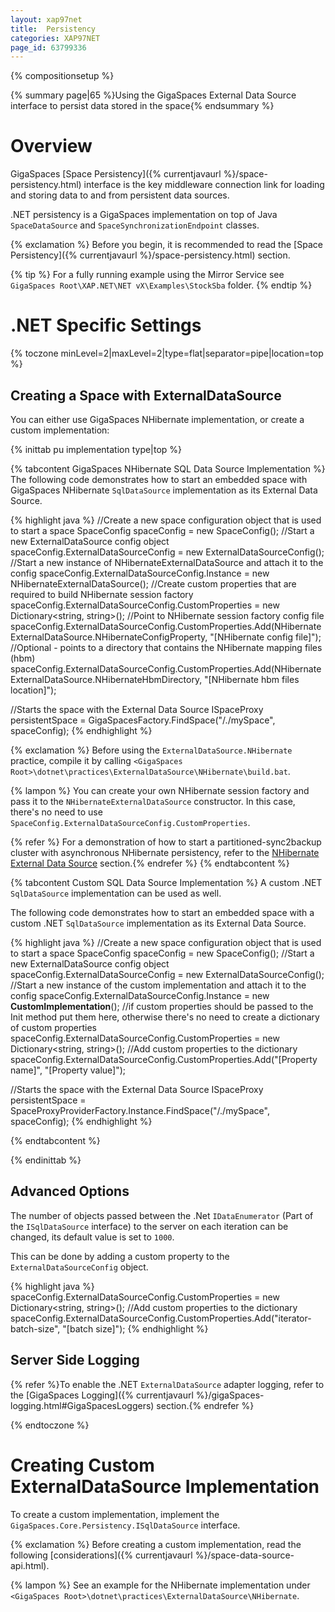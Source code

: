```yaml
---
layout: xap97net
title:  Persistency
categories: XAP97NET
page_id: 63799336
---
```


{% compositionsetup %}

{% summary page|65 %}Using the GigaSpaces External Data Source interface to persist data stored in the space{% endsummary %}

# Overview

GigaSpaces [Space Persistency]({% currentjavaurl %}/space-persistency.html) interface is the key middleware connection link for loading and storing data to and from persistent data sources.

.NET persistency is a GigaSpaces implementation on top of Java `SpaceDataSource` and `SpaceSynchronizationEndpoint` classes.

{% exclamation %} Before you begin, it is recommended to read the [Space Persistency]({% currentjavaurl %}/space-persistency.html) section.

{% tip %}
For a fully running example using the Mirror Service see `GigaSpaces Root\XAP.NET\NET vX\Examples\StockSba` folder.
{% endtip %}

# .NET Specific Settings

{% toczone minLevel=2|maxLevel=2|type=flat|separator=pipe|location=top %}

## Creating a Space with ExternalDataSource

You can either use GigaSpaces NHibernate implementation, or create a custom implementation:

{% inittab pu implementation type|top %}

{% tabcontent GigaSpaces NHibernate SQL Data Source Implementation %}
The following code demonstrates how to start an embedded space with GigaSpaces NHibernate `SqlDataSource` implementation as its External Data Source.

{% highlight java %}
//Create a new space configuration object that is used to start a space
SpaceConfig spaceConfig = new SpaceConfig();
//Start a new ExternalDataSource config object
spaceConfig.ExternalDataSourceConfig = new ExternalDataSourceConfig();
//Start a new instance of NHibernateExternalDataSource and attach it to the config
spaceConfig.ExternalDataSourceConfig.Instance = new NHibernateExternalDataSource();
//Create custom properties that are required to build NHibernate session factory
spaceConfig.ExternalDataSourceConfig.CustomProperties = new Dictionary<string, string>();
//Point to NHibernate session factory config file
spaceConfig.ExternalDataSourceConfig.CustomProperties.Add(NHibernateExternalDataSource.NHibernateConfigProperty,
"[NHibernate config file]");
//Optional - points to a directory that contains the NHibernate mapping files (hbm)
spaceConfig.ExternalDataSourceConfig.CustomProperties.Add(NHibernateExternalDataSource.NHibernateHbmDirectory,
 "[NHibernate hbm files location]");

//Starts the space with the External Data Source
ISpaceProxy persistentSpace = GigaSpacesFactory.FindSpace("/./mySpace", spaceConfig);
{% endhighlight %}

{% exclamation %} Before using the `ExternalDataSource.NHibernate` practice, compile it by calling `<GigaSpaces Root>\dotnet\practices\ExternalDataSource\NHibernate\build.bat`.

{% lampon %} You can create your own NHibernate session factory and pass it to the `NHibernateExternalDataSource` constructor. In this case, there's no need to use `SpaceConfig.ExternalDataSourceConfig.CustomProperties`.

{% refer %} For a demonstration of how to start a partitioned-sync2backup cluster with asynchronous NHibernate persistency, refer to the [NHibernate External Data Source](./nhibernate-external-data-source.html) section.{% endrefer %}
{% endtabcontent %}

{% tabcontent Custom SQL Data Source Implementation %}
A custom .NET `SqlDataSource` implementation can be used as well.

The following code demonstrates how to start an embedded space with a custom .NET `SqlDataSource` implementation as its External Data Source.

{% highlight java %}
//Create a new space configuration object that is used to start a space
SpaceConfig spaceConfig = new SpaceConfig();
//Start a new ExternalDataSource config object
spaceConfig.ExternalDataSourceConfig = new ExternalDataSourceConfig();
//Start a new instance of the custom implementation and attach it to the config
spaceConfig.ExternalDataSourceConfig.Instance = new **CustomImplementation**();
//if custom properties should be passed to the Init method put them here, otherwise there's no need to create a dictionary of custom properties
spaceConfig.ExternalDataSourceConfig.CustomProperties = new Dictionary<string, string>();
//Add custom properties to the dictionary
spaceConfig.ExternalDataSourceConfig.CustomProperties.Add("[Property name]", "[Property value]");

//Starts the space with the External Data Source
ISpaceProxy persistentSpace = SpaceProxyProviderFactory.Instance.FindSpace("/./mySpace", spaceConfig);
{% endhighlight %}

{% endtabcontent %}

{% endinittab %}

## Advanced Options

The number of objects passed between the .Net `IDataEnumerator` (Part of the `ISqlDataSource` interface) to the server on each iteration can be changed, its default value is set to `1000`.

This can be done by adding a custom property to the `ExternalDataSourceConfig` object.

{% highlight java %}
spaceConfig.ExternalDataSourceConfig.CustomProperties = new Dictionary<string, string>();
//Add custom properties to the dictionary
spaceConfig.ExternalDataSourceConfig.CustomProperties.Add("iterator-batch-size", "[batch size]");
{% endhighlight %}

## Server Side Logging

{% refer %}To enable the .NET `ExternalDataSource` adapter logging, refer to the [GigaSpaces Logging]({% currentjavaurl %}/gigaSpaces-logging.html#GigaSpacesLoggers) section.{% endrefer %}

{% endtoczone %}

# Creating Custom ExternalDataSource Implementation

To create a custom implementation, implement the `GigaSpaces.Core.Persistency.ISqlDataSource` interface.

{% exclamation %} Before creating a custom implementation, read the following [considerations]({% currentjavaurl %}/space-data-source-api.html).

{% lampon %} See an example for the NHibernate implementation under `<GigaSpaces Root>\dotnet\practices\ExternalDataSource\NHibernate`.
